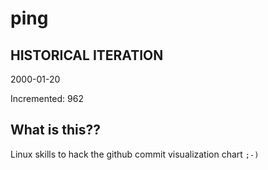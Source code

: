 # ping

## HISTORICAL ITERATION
2000-01-20

Incremented: 962

## What is this?? 
Linux skills to hack the github commit visualization chart `;-)`
